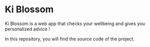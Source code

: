 # Ki Blossom

Ki Blossom is a web app that checks your wellbeing and gives you personalized advice !

In this repository, you will find the source code of the project.

